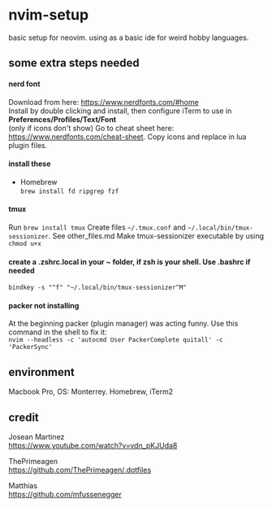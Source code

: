# nvim-setup
basic setup for neovim. using as a basic ide for weird hobby languages.

## some extra steps needed

#### nerd font
Download from here: https://www.nerdfonts.com/#home<br>
Install by double clicking and install, then configure iTerm to use in **Preferences/Profiles/Text/Font**<br>
(only if icons don't show) Go to cheat sheet here: https://www.nerdfonts.com/cheat-sheet. Copy icons and replace in lua plugin files.

#### install these

+ Homebrew  
```brew install fd ripgrep fzf```

#### tmux 
Run ```brew install tmux```
Create files ```~/.tmux.conf``` and ```~/.local/bin/tmux-sessionizer```. See other_files.md
Make tmux-sessionizer executable by using ```chmod u+x```

#### create a .zshrc.local in your ~ folder, if zsh is your shell. Use .bashrc if needed
```bindkey -s "^f" "~/.local/bin/tmux-sessionizer^M"```

#### packer not installing
At the beginning packer (plugin manager) was acting funny. Use this command in the shell to fix it: <br>
```nvim --headless -c 'autocmd User PackerComplete quitall' -c 'PackerSync'```

## environment

Macbook Pro, OS: Monterrey. Homebrew, iTerm2

## credit

Josean Martinez  
https://www.youtube.com/watch?v=vdn_pKJUda8  

ThePrimeagen  
https://github.com/ThePrimeagen/.dotfiles  

Matthias  
https://github.com/mfussenegger  


